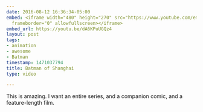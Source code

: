 ```yaml
---
date: 2016-08-12 16:36:34-05:00
embed: <iframe width="480" height="270" src="https://www.youtube.com/embed/dA6KPuUGQz4?feature=oembed"
  frameborder="0" allowfullscreen></iframe>
embed_url: https://youtu.be/dA6KPuUGQz4
layout: post
tags:
- animation
- awesome
- Batman
timestamp: 1471037794
title: Batman of Shanghai
type: video

---
```

This is amazing. I want an entire series, and a companion comic, and a feature-length film.